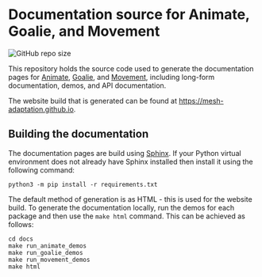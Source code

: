 # Documentation source for Animate, Goalie, and Movement

![GitHub repo size](https://img.shields.io/github/repo-size/mesh-adaptation/mesh-adaptation-docs)

This repository holds the source code used to generate the documentation pages for [Animate](https://github.com/mesh-adaptation/animate), [Goalie](https://github.com/mesh-adaptation/goalie), and [Movement](https://github.com/mesh-adaptation/movement), including long-form documentation, demos, and API documentation.

The website build that is generated can be found at https://mesh-adaptation.github.io.

## Building the documentation

The documentation pages are build using [Sphinx](https://www.sphinx-doc.org/en/master).
If your Python virtual environment does not already have Sphinx installed then install it using the following command:
```
python3 -m pip install -r requirements.txt
```

The default method of generation is as HTML - this is used for the website build.
To generate the documentation locally, run the demos for each package and then use the `make html` command.
This can be achieved as follows:
```
cd docs
make run_animate_demos
make run_goalie_demos
make run_movement_demos
make html
```
